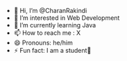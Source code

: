 - 👋 Hi, I’m @CharanRakindi
- 👀 I’m interested in Web Development
- 🌱 I’m currently learning Java
- 📫 How to reach me : X
- 😄 Pronouns: he/him
- ⚡ Fun fact: I am a student🤭

<!---
CharanRakindi/CharanRakindi is a ✨ special ✨ repository because its `README.md` (this file) appears on your GitHub profile.
You can click the Preview link to take a look at your changes.
--->
